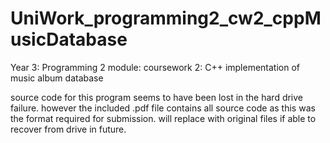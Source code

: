 # UniWork_programming2_cw2_cppMusicDatabase
Year 3: Programming 2 module: coursework 2: C++ implementation of music album database

source code for this program seems to have been lost in the hard drive failure. 
however the included .pdf file contains all source code as this was the format required for submission. 
will replace with original files if able to recover from drive in future.
